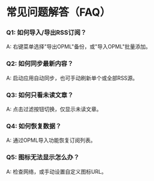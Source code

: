 # 常见问题解答（FAQ）

### Q1: 如何导入/导出RSS订阅？
A: 右键菜单选择"导出OPML"备份，或"导入OPML"批量添加。

### Q2: 如何同步最新内容？
A: 启动应用自动同步，也可手动刷新单个或全部RSS源。

### Q3: 如何只看未读文章？
A: 点击过滤按钮切换，仅显示未读文章。

### Q4: 如何恢复数据？
A: 通过OPML导入功能恢复订阅列表。

### Q5: 图标无法显示怎么办？
A: 检查网络，或手动设置自定义图标URL。 